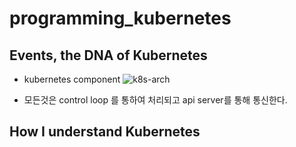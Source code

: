 # programming_kubernetes

## Events, the DNA of Kubernetes 

* kubernetes component
![k8s-arch](https://user-images.githubusercontent.com/33475309/65926748-bef88800-e431-11e9-93ff-b84ec7bfdce6.png)

* 모든것은 control loop 를 통하여 처리되고 api server를 통해 통신한다.

## How I understand Kubernetes


